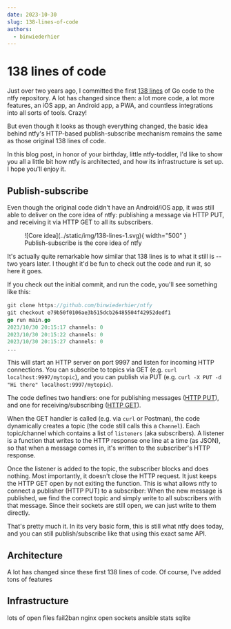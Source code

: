 ```yaml
---
date: 2023-10-30
slug: 138-lines-of-code
authors:
  - binwiederhier
---
```


# 138 lines of code
Just over two years ago, I committed the first [138 lines](https://github.com/binwiederhier/ntfy/blob/e79b50f0106ae3b515dcb26485504f42952dedf1/main.go) of Go code to the ntfy repository. 
A lot has changed since then: a lot more code, a lot more features, an iOS app, an Android app, a PWA, and countless integrations into all sorts of tools. Crazy!

But even though it looks as though everything changed, the basic idea behind ntfy's HTTP-based publish-subscribe mechanism remains the same as those original 138 lines of code.

In this blog post, in honor of your birthday, little ntfy-toddler, I'd like to show you all a little bit how ntfy is architected, and how its infrastructure is set up.
I hope you'll enjoy it.

<!-- more -->

## Publish-subscribe
Even though the original code didn't have an Android/iOS app, it was still able to deliver on the core idea of ntfy: publishing a message via HTTP PUT, and receiving
it via HTTP GET to all its subscribers.

<figure markdown>
  ![Core idea](../static/img/138-lines-1.svg){ width="500" }
  <figcaption>Publish-subscribe is the core idea of ntfy</figcaption>
</figure>

It's actually quite remarkable how similar that 138 lines is to what it still is -- two years later. 
I thought it'd be fun to check out the code and run it, so here it goes.

If you check out the initial commit, and run the code, you'll see something like this: 

``` go
git clone https://github.com/binwiederhier/ntfy
git checkout e79b50f0106ae3b515dcb26485504f42952dedf1
go run main.go
2023/10/30 20:15:17 channels: 0
2023/10/30 20:15:22 channels: 0
2023/10/30 20:15:27 channels: 0
... 
```

This will start an HTTP server on port 9997 and listen for incoming HTTP connections. You can subscribe to topics via GET (e.g. `curl localhost:9997/mytopic`),
and you can publish via PUT (e.g. `curl -X PUT -d "Hi there" localhost:9997/mytopic`). 

The code defines two handlers: one for publishing messages ([HTTP PUT](https://github.com/binwiederhier/ntfy/blob/e79b50f0106ae3b515dcb26485504f42952dedf1/main.go#L104)),
and one for receiving/subscribing ([HTTP GET](https://github.com/binwiederhier/ntfy/blob/e79b50f0106ae3b515dcb26485504f42952dedf1/main.go#L75)).

When the GET handler is called (e.g. via `curl` or Postman), the code dynamically creates a topic (the code still calls this a `Channel`). Each
topic/channel which contains a list of `listeners` (aka subscribers). A listener is a function that writes to the HTTP response one line at a time (as JSON),
so that when a message comes in, it's written to the subscriber's HTTP response.

Once the listener is added to the topic, the subscriber blocks and does nothing. Most importantly, it doesn't close the HTTP request. It just keeps the HTTP GET
open by not exiting the function. This is what allows ntfy to connect a publisher (HTTP PUT) to a subscriber: When the new message is published, we find the
correct topic and simply write to all subscribers with that message. Since their sockets are still open, we can just write to them directly.

That's pretty much it. In its very basic form, this is still what ntfy does today, and you can still publish/subscribe like that using this exact same API.

## Architecture
A lot has changed since these first 138 lines of code. Of course, I've added tons of features 

## Infrastructure

lots of open files
fail2ban
nginx
open sockets
ansible
stats
sqlite

